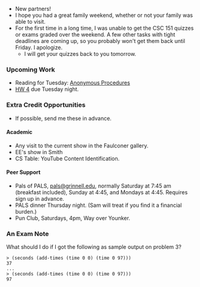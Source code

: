 * New partners!
* I hope you had a great family weekend, whether or not your family was
  able to visit.
* For the first time in a long time, I was unable to get the CSC 151
  quizzes or exams graded over the weekend.  A few other tasks with
  tight deadlines are coming up, so you probably won't get them back
  until Friday.  I apologize.
    * I will get your quizzes back to you tomorrow.

### Upcoming Work

* Reading for Tuesday:
  [Anonymous Procedures](../readings/anonymous-procedures-reading.html) 
* [HW 4](../assignments/assignment.04.html) due Tuesday night.

### Extra Credit Opportunities

* If possible, send me these in advance.

#### Academic

* Any visit to the current show in the Faulconer gallery.
* EE's show in Smith
* CS Table: YouTube Content Identification.

#### Peer Support

* Pals of PALS, pals@grinnell.edu, normally Saturday at 7:45 am (breakfast
  included), Sunday at 4:45, and Mondays at 4:45.  Requires sign up in 
  advance.  
* PALS dinner Thursday night.  (Sam will treat if you find it a financial 
  burden.)
* Pun Club, Saturdays, 4pm, Way over Younker.

### An Exam Note

What should I do if I got the following as sample output on problem 3?

    > (seconds (add-times (time 0 0) (time 0 97)))
    37
    ...
    > (seconds (add-times (time 0 0) (time 0 97)))
    97
